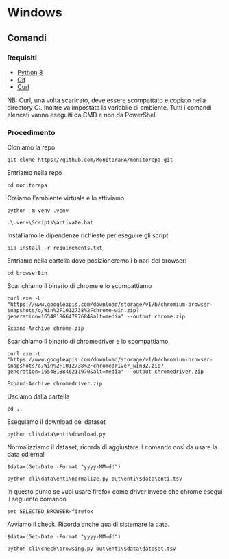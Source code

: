 # Windows

## Comandi
### Requisiti
- [Python 3](https://www.python.org/downloads/)
- [Git](https://git-scm.com/downloads)
- [Curl](https://curl.se/windows/)

NB: Curl, una volta scaricato, deve essere scompattato e copiato nella directory C:\. Inoltre va impostata la variabile di ambiente. Tutti i comandi elencati vanno eseguiti da CMD e non da PowerShell

### Procedimento
Cloniamo la repo
```
git clone https://github.com/MonitoraPA/monitorapa.git
```
Entriamo nella repo
```
cd monitorapa
```
Creiamo l'ambiente virtuale e lo attiviamo
```
python -m venv .venv
```
```
.\.venv\Scripts\activate.bat
```
Installiamo le dipendenze richieste per eseguire gli script
```
pip install -r requirements.txt
```

Entriamo nella cartella dove posizioneremo i binari dei browser:
```
cd browserBin
```

Scarichiamo il binario di chrome e lo scompattiamo
```
curl.exe -L "https://www.googleapis.com/download/storage/v1/b/chromium-browser-snapshots/o/Win%2F1012738%2Fchrome-win.zip?generation=1654818664797684&alt=media" --output chrome.zip
```
```
Expand-Archive chrome.zip
```

Scarichiamo il binario di chromedriver e lo scompattiamo
```
curl.exe -L "https://www.googleapis.com/download/storage/v1/b/chromium-browser-snapshots/o/Win%2F1012738%2Fchromedriver_win32.zip?generation=1654818846211970&alt=media" --output chromedriver.zip
```
```
Expand-Archive chromedriver.zip
```
Usciamo dalla cartella
```
cd ..
```
Eseguiamo il download del dataset
```
python cli\data\enti\download.py
```
Normalizziamo il dataset, ricorda di aggiustare il comando così da usare la data odierna!
```
$data=(Get-Date -Format "yyyy-MM-dd")
```
```
python cli\data\enti\normalize.py out\enti\$data\enti.tsv
```
In questo punto se vuoi usare firefox come driver invece che chrome esegui il seguente comando
```
set SELECTED_BROWSER=firefox
```
Avviamo il check. Ricorda anche qua di sistemare la data.
```
$data=(Get-Date -Format "yyyy-MM-dd")
```
```
python cli\check\browsing.py out\enti\$data\dataset.tsv
```
